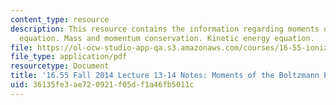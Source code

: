```yaml
---
content_type: resource
description: This resource contains the information regarding moments of the Boltzmann
  equation. Mass and momentum conservation. Kinetic energy equation.
file: https://ol-ocw-studio-app-qa.s3.amazonaws.com/courses/16-55-ionized-gases-fall-2014/36135fe3ae720921f05df1a46fb5011c_MIT16_55F14_Lecture13-14.pdf
file_type: application/pdf
resourcetype: Document
title: '16.55 Fall 2014 Lecture 13-14 Notes: Moments of the Boltzmann Equation'
uid: 36135fe3-ae72-0921-f05d-f1a46fb5011c
---
```

